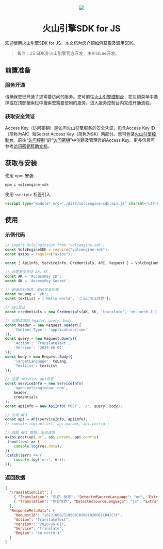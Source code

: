 <!--
 * @Author: KrisLee 2030000020@qq.com
 * @Date: 2022-10-08 03:10:50
 * @LastEditors: KrisLee 2030000020@qq.com
 * @LastEditTime: 2022-10-08 23:40:54
 * @FilePath: /volc-sdk-js/README.md
 * @Description: 这是默认设置,请设置`customMade`, 打开koroFileHeader查看配置 进行设置: https://github.com/OBKoro1/koro1FileHeader/wiki/%E9%85%8D%E7%BD%AE
-->

<h1 align="center"><img src="https://iam.volccdn.com/obj/volcengine-public/pic/volcengine-icon.png"></h1>
<h1 align="center">火山引擎SDK for JS</h1> 
欢迎使用火山引擎SDK for JS，本文档为您介绍如何获取及调用SDK。

> 备注：JS SDK非火山引擎官方开发，由KrisLee开发。

## 前置准备

### 服务开通

请确保您已开通了您需要访问的服务。您可前往[火山引擎控制台](https://console.volcengine.com/)，在左侧菜单中选择或在顶部搜索栏中搜索您需要使用的服务，进入服务控制台内完成开通流程。

### 获取安全凭证

Access Key（访问密钥）是访问火山引擎服务的安全凭证，包含Access Key ID（简称为AK）和Secret Access Key（简称为SK）两部分。您可登录[火山引擎控制台](https://console.volcengine.com/)，前往“[访问控制](https://console.volcengine.com/iam)”的“[访问密钥](https://console.volcengine.com/iam/keymanage/)”中创建及管理您的Access Key。更多信息可参考[访问密钥帮助文档](https://www.volcengine.com/docs/6291/65568)。

## 获取与安装

使用 npm 安装:

```
npm i volcengine-sdk
```

使用 `<script>` 标签引入:

```html
<script type="module" src="./dist/volcengine-sdk.min.js" charset="utf-8"></script>
```

## 使用
### 示例代码

```js
// import VolcEngineSDK from "volcengine-sdk";
const VolcEngineSDK = require("volcengine-sdk");
const axios = require("axios");

const { ApiInfo, ServiceInfo, Credentials, API, Request } = VolcEngineSDK;

// 设置安全凭证 AK、SK
const AK = 'AccessKey ID';
const SK = 'AccessKey Secret';

// 翻译目标语言、翻译文本列表
const toLang = 'zh';
const textList = ['Hello world', 'こんにちは世界'];

// api凭证
const credentials = new Credentials(AK, SK, 'translate', 'cn-north-1');

// 设置请求的 header、query、body
const header = new Request.Header({
    'Content-Type': 'application/json'
});
const query = new Request.Query({
    'Action': 'TranslateText',
    'Version': '2020-06-01'
});
const body = new Request.Body({
    'TargetLanguage': toLang,
    'TextList': textList
});

// 设置 service、api信息
const serviceInfo = new ServiceInfo(
    'open.volcengineapi.com',
    header,
    credentials
);
const apiInfo = new ApiInfo('POST', '/', query, body);

// 生成 API
const api = API(serviceInfo, apiInfo);
// console.log(api.url, api.params, api.config);

// 获取 API 数据，发送请求
axios.post(api.url, api.params, api.config)
.then((res) => {
    console.log(res.data);
})
.catch((err) => {
    console.log('err', err);
});
```
### 返回数据

```json
{
  "TranslationList": [
    { "Translation": "你好，世界", "DetectedSourceLanguage": "en", "Extra": null },
    { "Translation": "你好世界", "DetectedSourceLanguage": "ja", "Extra": null }
  ],
  "ResponseMetaData": {
    "RequestId": "202210082319500102081020661C043C5F",
    "Action": "TranslateText",
    "Version": "2020-06-01",
    "Service": "translate",
    "Region": "cn-north-1"
  }
}
```